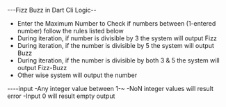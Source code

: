---Fizz Buzz in Dart Cli Logic--
* Enter the Maximum Number to Check if numbers between (1-entered number) follow the rules listed below 
* During iteration, if number is divisible by 3 the system will output Fizz 
* During iteration, if the number is divisible by 5 the system will output Buzz 
* During iteration, if the number is divisible by both 3 & 5 the system will output Fizz-Buzz 
* Other wise system will output the number 

----input 
-Any integer value between 1-~
-NoN integer values will result error
-Input 0 will result empty output
